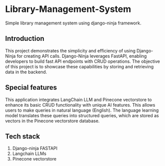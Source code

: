 # Library-Management-System
Simple library management system using django-ninja framework. 


## Introduction

This project demonstrates the simplicity and efficiency of using Django-Ninja for creating API calls. Django-Ninja leverages FastAPI, enabling developers to build fast API endpoints with CRUD operations. The objective of this project is to showcase these capabilities by storing and retrieving data in the backend.

## Special features

This application integrates LangChain LLM and Pinecone vectorstore to enhance its basic CRUD functionality with unique AI features. This allows users to make queries in natural language (English). The language learning model translates these queries into structured queries, which are stored as vectors in the Pinecone vectorstore database.

## Tech stack

1. Django-ninja FASTAPI
2. Langchain LLMs
3. Pinecone vectorstore



